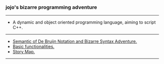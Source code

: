 ### jojo's bizarre programming adventure

------

- A dynamic and object oriented programming language, aiming to script C++.

------

- [Semantic of De Bruijn Notation and Bizarre Syntax Adventure.][paper]
- [Basic functionalities.][prelude]
- [Story Map.][story-map]

------

[paper]: https://xieyuheng.github.io/jojo
[prelude]: https://xieyuheng.github.io/jojo/prelude
[story-map]: https://xieyuheng.github.io/jojo/story-map
